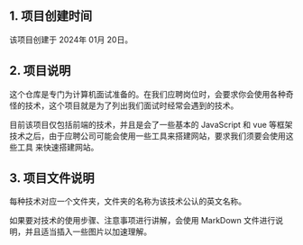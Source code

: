 ## 1. 项目创建时间
该项目创建于 2024年 01月 20日。

## 2. 项目说明
这个仓库是专门为计算机面试准备的。在我们应聘岗位时，会要求你会使用各种奇怪的技术，这个项目就是为了列出我们面试时经常会遇到的技术。

目前该项目仅包括前端的技术，并且是会了一些基本的 JavaScript 和 vue 等框架技术之后，由于应聘公司可能会使用一些工具来搭建网站，要求我们须要会使用这些工具
来快速搭建网站。

## 3. 项目文件说明
每种技术对应一个文件夹，文件夹的名称为该技术公认的英文名称。

如果要对技术的使用步骤、注意事项进行讲解，会使用 MarkDown 文件进行说明，并且适当插入一些图片以加速理解。
